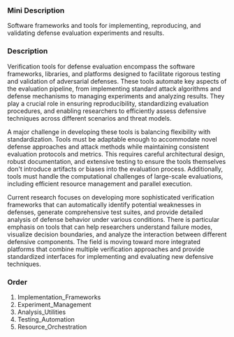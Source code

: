 ### Mini Description

Software frameworks and tools for implementing, reproducing, and validating defense evaluation experiments and results.

### Description

Verification tools for defense evaluation encompass the software frameworks, libraries, and platforms designed to facilitate rigorous testing and validation of adversarial defenses. These tools automate key aspects of the evaluation pipeline, from implementing standard attack algorithms and defense mechanisms to managing experiments and analyzing results. They play a crucial role in ensuring reproducibility, standardizing evaluation procedures, and enabling researchers to efficiently assess defensive techniques across different scenarios and threat models.

A major challenge in developing these tools is balancing flexibility with standardization. Tools must be adaptable enough to accommodate novel defense approaches and attack methods while maintaining consistent evaluation protocols and metrics. This requires careful architectural design, robust documentation, and extensive testing to ensure the tools themselves don't introduce artifacts or biases into the evaluation process. Additionally, tools must handle the computational challenges of large-scale evaluations, including efficient resource management and parallel execution.

Current research focuses on developing more sophisticated verification frameworks that can automatically identify potential weaknesses in defenses, generate comprehensive test suites, and provide detailed analysis of defense behavior under various conditions. There is particular emphasis on tools that can help researchers understand failure modes, visualize decision boundaries, and analyze the interaction between different defensive components. The field is moving toward more integrated platforms that combine multiple verification approaches and provide standardized interfaces for implementing and evaluating new defensive techniques.

### Order

1. Implementation_Frameworks
2. Experiment_Management
3. Analysis_Utilities
4. Testing_Automation
5. Resource_Orchestration
